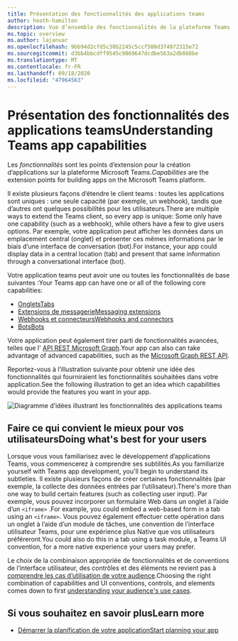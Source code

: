 ```yaml
---
title: Présentation des fonctionnalités des applications teams
author: heath-hamilton
description: Vue d’ensemble des fonctionnalités de la plateforme Teams, qui sont les points d’extension pour la création d’applications Teams.
ms.topic: overview
ms.author: lajanuar
ms.openlocfilehash: 9bb94d2cfd5c30b2245c5ccf580d374972315e72
ms.sourcegitcommit: d3bb4bbcdff9545c9869647dcdbe563a2db868be
ms.translationtype: MT
ms.contentlocale: fr-FR
ms.lasthandoff: 09/18/2020
ms.locfileid: "47964563"
---
```

# <a name="understanding-teams-app-capabilities"></a><span data-ttu-id="3fa89-103">Présentation des fonctionnalités des applications teams</span><span class="sxs-lookup"><span data-stu-id="3fa89-103">Understanding Teams app capabilities</span></span>

<span data-ttu-id="3fa89-104">Les *fonctionnalités* sont les points d’extension pour la création d’applications sur la plateforme Microsoft Teams.</span><span class="sxs-lookup"><span data-stu-id="3fa89-104">*Capabilities* are the extension points for building apps on the Microsoft Teams platform.</span></span>

<span data-ttu-id="3fa89-105">Il existe plusieurs façons d’étendre le client teams : toutes les applications sont uniques : une seule capacité (par exemple, un webhook), tandis que d’autres ont quelques possibilités pour les utilisateurs.</span><span class="sxs-lookup"><span data-stu-id="3fa89-105">There are multiple ways to extend the Teams client, so every app is unique: Some only have one capability (such as a webhook), while others have a few to give users options.</span></span> <span data-ttu-id="3fa89-106">Par exemple, votre application peut afficher les données dans un emplacement central (onglet) et présenter ces mêmes informations par le biais d’une interface de conversation (bot).</span><span class="sxs-lookup"><span data-stu-id="3fa89-106">For instance, your app could display data in a central location (tab) and present that same information through a conversational interface (bot).</span></span>

<span data-ttu-id="3fa89-107">Votre application teams peut avoir une ou toutes les fonctionnalités de base suivantes :</span><span class="sxs-lookup"><span data-stu-id="3fa89-107">Your Teams app can have one or all of the following core capabilities:</span></span>

* [<span data-ttu-id="3fa89-108">Onglets</span><span class="sxs-lookup"><span data-stu-id="3fa89-108">Tabs</span></span>](../tabs/what-are-tabs.md)
* [<span data-ttu-id="3fa89-109">Extensions de messagerie</span><span class="sxs-lookup"><span data-stu-id="3fa89-109">Messaging extensions</span></span>](../messaging-extensions/what-are-messaging-extensions.md)
* [<span data-ttu-id="3fa89-110">Webhooks et connecteurs</span><span class="sxs-lookup"><span data-stu-id="3fa89-110">Webhooks and connectors</span></span>](../webhooks-and-connectors/what-are-webhooks-and-connectors.md)
* [<span data-ttu-id="3fa89-111">Bots</span><span class="sxs-lookup"><span data-stu-id="3fa89-111">Bots</span></span>](../bots/what-are-bots.md)

<span data-ttu-id="3fa89-112">Votre application peut également tirer parti de fonctionnalités avancées, telles que l' [API REST Microsoft Graph](../graph-api/rsc/resource-specific-consent.md).</span><span class="sxs-lookup"><span data-stu-id="3fa89-112">Your app can also can take advantage of advanced capabilities, such as the [Microsoft Graph REST API](../graph-api/rsc/resource-specific-consent.md).</span></span>

<span data-ttu-id="3fa89-113">Reportez-vous à l’illustration suivante pour obtenir une idée des fonctionnalités qui fourniraient les fonctionnalités souhaitées dans votre application.</span><span class="sxs-lookup"><span data-stu-id="3fa89-113">See the following illustration to get an idea which capabilities would provide the features you want in your app.</span></span>

![Diagramme d’idées illustrant les fonctionnalités des applications teams](doc-links/images/capabilities-overview.png)

## <a name="doing-whats-best-for-your-users"></a><span data-ttu-id="3fa89-115">Faire ce qui convient le mieux pour vos utilisateurs</span><span class="sxs-lookup"><span data-stu-id="3fa89-115">Doing what's best for your users</span></span>

<span data-ttu-id="3fa89-116">Lorsque vous vous familiarisez avec le développement d’applications Teams, vous commencerez à comprendre ses subtilités.</span><span class="sxs-lookup"><span data-stu-id="3fa89-116">As you familiarize yourself with Teams app development, you'll begin to understand its subtleties.</span></span> <span data-ttu-id="3fa89-117">Il existe plusieurs façons de créer certaines fonctionnalités (par exemple, la collecte des données entrées par l’utilisateur).</span><span class="sxs-lookup"><span data-stu-id="3fa89-117">There's more than one way to build certain features (such as collecting user input).</span></span> <span data-ttu-id="3fa89-118">Par exemple, vous pouvez incorporer un formulaire Web dans un onglet à l’aide d’un `<iframe>` .</span><span class="sxs-lookup"><span data-stu-id="3fa89-118">For example, you could embed a web-based form in a tab using an `<iframe>`.</span></span> <span data-ttu-id="3fa89-119">Vous pouvez également effectuer cette opération dans un onglet à l’aide d’un module de tâches, une convention de l’interface utilisateur Teams, pour une expérience plus Native que vos utilisateurs préféreront.</span><span class="sxs-lookup"><span data-stu-id="3fa89-119">You could also do this in a tab using a task module, a Teams UI convention, for a more native experience your users may prefer.</span></span>

<span data-ttu-id="3fa89-120">Le choix de la combinaison appropriée de fonctionnalités et de conventions de l’interface utilisateur, des contrôles et des éléments ne revient pas à [comprendre les cas d’utilisation de votre audience](../concepts/design/understand-use-cases.md).</span><span class="sxs-lookup"><span data-stu-id="3fa89-120">Choosing the right combination of capabilities and UI conventions, controls, and elements comes down to first [understanding your audience's use cases](../concepts/design/understand-use-cases.md).</span></span>

## <a name="learn-more"></a><span data-ttu-id="3fa89-121">Si vous souhaitez en savoir plus</span><span class="sxs-lookup"><span data-stu-id="3fa89-121">Learn more</span></span>

* [<span data-ttu-id="3fa89-122">Démarrer la planification de votre application</span><span class="sxs-lookup"><span data-stu-id="3fa89-122">Start planning your app</span></span>](../concepts/extensibility-points.md)
